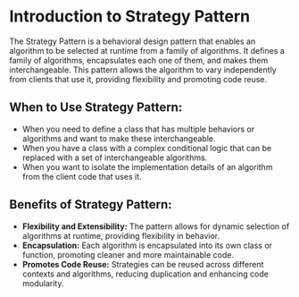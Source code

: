 # Introduction to Strategy Pattern

The Strategy Pattern is a behavioral design pattern that enables an algorithm to be selected at runtime from a family of algorithms. It defines a family of algorithms, encapsulates each one of them, and makes them interchangeable. This pattern allows the algorithm to vary independently from clients that use it, providing flexibility and promoting code reuse.

## When to Use Strategy Pattern:

- When you need to define a class that has multiple behaviors or algorithms and want to make these interchangeable.
- When you have a class with a complex conditional logic that can be replaced with a set of interchangeable algorithms.
- When you want to isolate the implementation details of an algorithm from the client code that uses it.

## Benefits of Strategy Pattern:

- **Flexibility and Extensibility:** The pattern allows for dynamic selection of algorithms at runtime, providing flexibility in behavior.
- **Encapsulation:** Each algorithm is encapsulated into its own class or function, promoting cleaner and more maintainable code.
- **Promotes Code Reuse:** Strategies can be reused across different contexts and algorithms, reducing duplication and enhancing code modularity.
